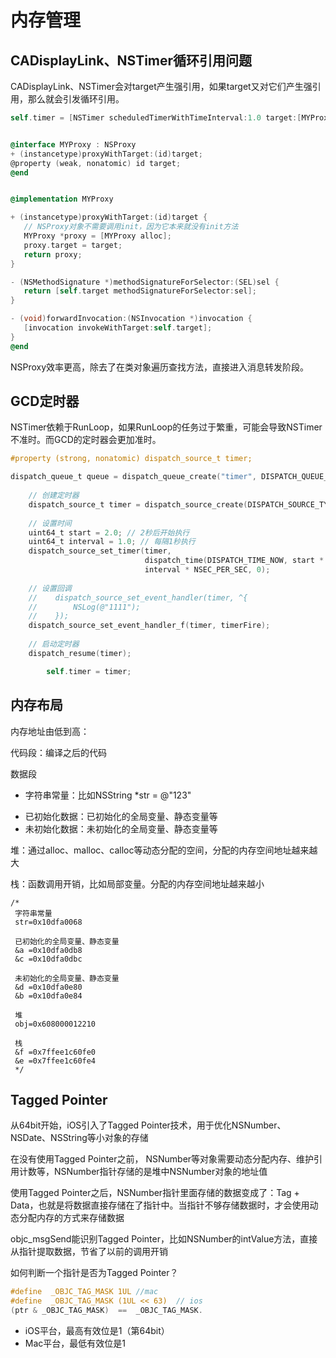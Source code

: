 # 内存管理

## CADisplayLink、NSTimer循环引用问题

CADisplayLink、NSTimer会对target产生强引用，如果target又对它们产生强引用，那么就会引发循环引用。

 ```objectivec
self.timer = [NSTimer scheduledTimerWithTimeInterval:1.0 target:[MYProxy proxyWithTarget:self] selector:@selector(timerTest) userInfo:nil repeats:YES];


@interface MYProxy : NSProxy
+ (instancetype)proxyWithTarget:(id)target;
@property (weak, nonatomic) id target;
@end


@implementation MYProxy

+ (instancetype)proxyWithTarget:(id)target {
    // NSProxy对象不需要调用init，因为它本来就没有init方法
    MYProxy *proxy = [MYProxy alloc];
    proxy.target = target;
    return proxy;
}

- (NSMethodSignature *)methodSignatureForSelector:(SEL)sel {
    return [self.target methodSignatureForSelector:sel];
}

- (void)forwardInvocation:(NSInvocation *)invocation {
    [invocation invokeWithTarget:self.target];
}
@end

 ```

NSProxy效率更高，除去了在类对象遍历查找方法，直接进入消息转发阶段。

## GCD定时器

NSTimer依赖于RunLoop，如果RunLoop的任务过于繁重，可能会导致NSTimer不准时。而GCD的定时器会更加准时。

```objectivec
#property (strong, nonatomic) dispatch_source_t timer;

dispatch_queue_t queue = dispatch_queue_create("timer", DISPATCH_QUEUE_SERIAL);
    
    // 创建定时器
    dispatch_source_t timer = dispatch_source_create(DISPATCH_SOURCE_TYPE_TIMER, 0, 0, queue);
    
    // 设置时间
    uint64_t start = 2.0; // 2秒后开始执行
    uint64_t interval = 1.0; // 每隔1秒执行
    dispatch_source_set_timer(timer,
                              dispatch_time(DISPATCH_TIME_NOW, start * NSEC_PER_SEC),
                              interval * NSEC_PER_SEC, 0);
    
    // 设置回调
    //    dispatch_source_set_event_handler(timer, ^{
    //        NSLog(@"1111");
    //    });
    dispatch_source_set_event_handler_f(timer, timerFire);
    
    // 启动定时器
    dispatch_resume(timer);

		self.timer = timer;
```

## 内存布局

内存地址由低到高：

代码段：编译之后的代码

数据段

* 字符串常量：比如NSString *str = @"123"

- 已初始化数据：已初始化的全局变量、静态变量等
- 未初始化数据：未初始化的全局变量、静态变量等

堆：通过alloc、malloc、calloc等动态分配的空间，分配的内存空间地址越来越大

栈：函数调用开销，比如局部变量。分配的内存空间地址越来越小



```
/*
 字符串常量
 str=0x10dfa0068
 
 已初始化的全局变量、静态变量
 &a =0x10dfa0db8
 &c =0x10dfa0dbc
 
 未初始化的全局变量、静态变量
 &d =0x10dfa0e80
 &b =0x10dfa0e84
 
 堆
 obj=0x608000012210
 
 栈
 &f =0x7ffee1c60fe0
 &e =0x7ffee1c60fe4
 */
```

## Tagged Pointer

从64bit开始，iOS引入了Tagged Pointer技术，用于优化NSNumber、NSDate、NSString等小对象的存储

在没有使用Tagged Pointer之前， NSNumber等对象需要动态分配内存、维护引用计数等，NSNumber指针存储的是堆中NSNumber对象的地址值

使用Tagged Pointer之后，NSNumber指针里面存储的数据变成了：Tag + Data，也就是将数据直接存储在了指针中。当指针不够存储数据时，才会使用动态分配内存的方式来存储数据

objc_msgSend能识别Tagged Pointer，比如NSNumber的intValue方法，直接从指针提取数据，节省了以前的调用开销

如何判断一个指针是否为Tagged Pointer？

```objectivec
#define  _OBJC_TAG_MASK 1UL //mac
#define  _OBJC_TAG_MASK (1UL << 63)  // ios
(ptr & _OBJC_TAG_MASK)  ==  _OBJC_TAG_MASK.      
```

- iOS平台，最高有效位是1（第64bit）
- Mac平台，最低有效位是1



